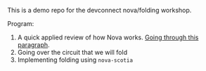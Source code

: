 This is a demo repo for the devconnect nova/folding workshop.

Program:

1. A quick applied review of how Nova works. [Going through this paragraph](https://hackmd.io/KxG-BH1nQPGpdRxz6M50hw#Signature-aggregation-circuit).
2. Going over the circuit that we will fold
3. Implementing folding using `nova-scotia`